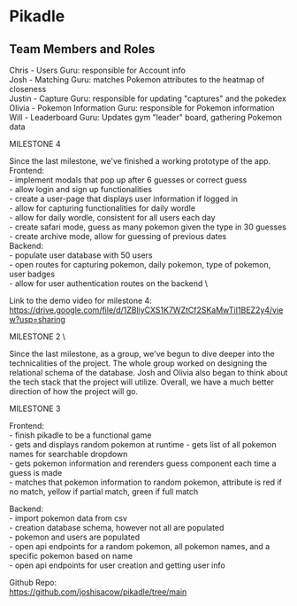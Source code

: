 # Pikadle

## Team Members and Roles

Chris - Users Guru: responsible for Account info\
Josh -   Matching Guru: matches Pokemon attributes to the heatmap of closeness\
Justin - Capture Guru: responsible for updating "captures" and the pokedex\
Olivia - Pokemon Information Guru: responsible for Pokemon information\
Will - Leaderboard Guru: Updates gym "leader" board, gathering Pokemon data 

MILESTONE 4

Since the last milestone, we've finished a working prototype of the app.
Frontend: \
    - implement modals that pop up after 6 guesses or correct guess \
    - allow login and sign up functionalities\
    - create a user-page that displays user information if logged in\
    - allow for capturing functionalities for daily wordle\
    - allow for daily wordle, consistent for all users each day\
    - create safari mode, guess as many pokemon given the type in 30 guesses\
    - create archive mode, allow for guessing of previous dates\
Backend: \
    - populate user database with 50 users \
    - open routes for capturing pokemon, daily pokemon, type of pokemon, user badges \
    - allow for user authentication routes on the backend \
    
Link to the demo video for milestone 4: https://drive.google.com/file/d/1ZBliyCXS1K7WZtCf2SKaMwTiI1BEZ2y4/view?usp=sharing

MILESTONE 2 \

Since the last milestone, as a group, we've begun to dive deeper into the technicalities of the project. The whole group worked on designing the relational schema of the database. Josh and Olivia also began to think about the tech stack that the project will utilize. Overall, we have a much better direction of how the project will go.

MILESTONE 3

Frontend: \
    - finish pikadle to be a functional game \
    - gets and displays random pokemon at runtime
    - gets list of all pokemon names for searchable dropdown\
    - gets pokemon information and rerenders guess component each time a guess is made\
    - matches that pokemon information to random pokemon, attribute is red if no match, yellow if partial match, green if full match

Backend: \
    - import pokemon data from csv\
    - creation database schema, however not all are populated\
    - pokemon and users are populated\
    - open api endpoints for a random pokemon, all pokemon names, and a specific pokemon based on name\
    - open api endpoints for user creation and getting user info

Github Repo:\
https://github.com/joshisacow/pikadle/tree/main
